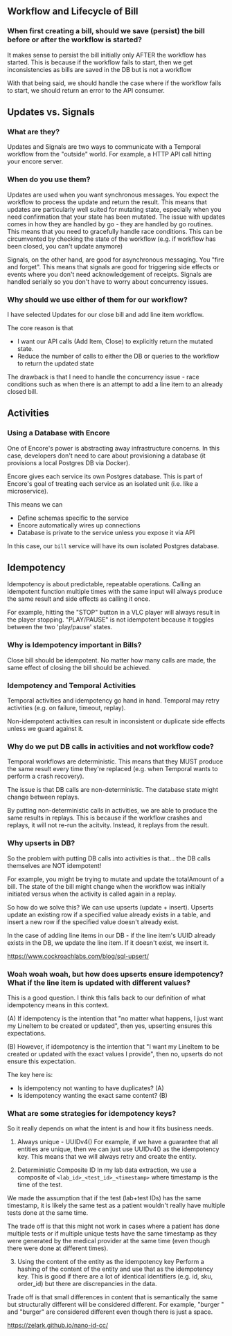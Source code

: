 ## Workflow and Lifecycle of Bill

### When first creating a bill, should we save (persist) the bill before or after the workflow is started?

It makes sense to persist the bill initially only AFTER the workflow has started. This is because if the workflow fails to start, then we get inconsistencies as bills are saved in the DB but is not a workflow

With that being said, we should handle the case where if the workflow fails to start, we should return an error to the API consumer.

## Updates vs. Signals

### What are they?

Updates and Signals are two ways to communicate with a Temporal workflow from the "outside" world. For example, a HTTP API call hitting your encore server.

### When do you use them?

Updates are used when you want synchronous messages. You expect the workflow to process the update and return the result. This means that updates are particularly well suited for mutating state, especially when you need confirmation that your state has been mutated. The issue with updates comes in how they are handled by go - they are handled by go routines. This means that you need to gracefully handle race conditions. This can be circumvented by checking the state of the workflow (e.g. if workflow has been closed, you can't update anymore)

Signals, on the other hand, are good for asynchronous messaging. You "fire and forget". This means that signals are good for triggering side effects or events where you don't need acknowledgement of receipts. Signals are handled serially so you don't have to worry about concurrency issues.

### Why should we use either of them for our workflow?

I have selected Updates for our close bill and add line item workflow.

The core reason is that

- I want our API calls (Add Item, Close) to explicitly return the mutated state.
- Reduce the number of calls to either the DB or queries to the workflow to return the updated state

The drawback is that I need to handle the concurrency issue - race conditions such as when there is an attempt to add a line item to an already closed bill.

## Activities

### Using a Database with Encore

One of Encore's power is abstracting away infrastructure concerns. In this case, developers don't need to care about provisioning a database (it provisions a local Postgres DB via Docker).

Encore gives each service its own Postgres database. This is part of Encore's goal of treating each service as an isolated unit (i.e. like a microservice).

This means we can

- Define schemas specific to the service
- Encore automatically wires up connections
- Database is private to the service unless you expose it via API

In this case, our `bill` service will have its own isolated Postgres database.

## Idempotency

Idempotency is about predictable, repeatable operations. Calling an idempotent function multiple times with the same input will always produce the same result and side effects as calling it once.

For example, hitting the "STOP" button in a VLC player will always result in the player stopping. "PLAY/PAUSE" is not idempotent because it toggles between the two 'play/pause' states.

### Why is Idempotency important in Bills?

Close bill should be idempotent. No matter how many calls are made, the same effect of closing the bill should be achieved.

### Idempotency and Temporal Activities

Temporal activities and idempotency go hand in hand. Temporal may retry activities (e.g. on failure, timeout, replay).

Non-idempotent activities can result in inconsistent or duplicate side effects unless we guard against it.

### Why do we put DB calls in activities and not workflow code?

Temporal workflows are deterministic. This means that they MUST produce the same result every time they're replaced (e.g. when Temporal wants to perform a crash recovery).

The issue is that DB calls are non-deterministic. The database state might change between replays.

By putting non-deterministic calls in activities, we are able to produce the same results in replays. This is because if the workflow crashes and replays, it will not re-run the acitvity. Instead, it replays from the result.

### Why upserts in DB?

So the problem with putting DB calls into activities is that... the DB calls themselves are NOT idempotent!

For example, you might be trying to mutate and update the totalAmount of a bill. The state of the bill might change when the workflow was initially initiated versus when the activity is called again in a replay.

So how do we solve this? We can use upserts (update + insert). Upserts update an existing row if a specified value already exists in a table, and insert a new row if the specified value doesn't already exist.

In the case of adding line items in our DB - if the line item's UUID already exists in the DB, we update the line item. If it doesn't exist, we insert it.

https://www.cockroachlabs.com/blog/sql-upsert/

### Woah woah woah, but how does upserts ensure idempotency? What if the line item is updated with different values?

This is a good question. I think this falls back to our definition of what idempotency means in this context.

(A) If idempotency is the intention that "no matter what happens, I just want my LineItem to be created or updated", then yes, upserting ensures this expectations.

(B) However, if idempotency is the intention that "I want my LineItem to be created or updated with the exact values I provide", then no, upserts do not ensure this expectation.

The key here is:

- Is idempotency not wanting to have duplicates? (A)
- Is idempotency wanting the exact same content? (B)

### What are some strategies for idempotency keys?

So it really depends on what the intent is and how it fits business needs.

1. Always unique - UUIDv4()
   For example, if we have a guarantee that all entities are unique, then we can just use UUIDv4() as the idempotency key. This means that we will always retry and create the entity.

2. Deterministic Composite ID
   In my lab data extraction, we use a composite of `<lab_id>_<test_id>_<timestamp>` where timestamp is the time of the test.

We made the assumption that if the test (lab+test IDs) has the same timestamp, it is likely the same test as a patient wouldn't really have multiple tests done at the same time.

The trade off is that this might not work in cases where a patient has done multiple tests or if multiple unique tests have the same timestamp as they were generated by the medical provider at the same time (even though there were done at different times).

3. Using the content of the entity as the idempotency key
   Perform a hashing of the content of the entity and use that as the idempotency key. This is good if there are a lot of identical identifiers (e.g. id, sku, order_id) but there are discrepancies in the data.

Trade off is that small differences in content that is semantically the same but structurally different will be considered different. For example, "burger " and "burger" are considered different even though there is just a space.

https://zelark.github.io/nano-id-cc/
